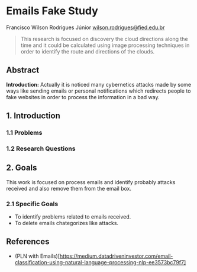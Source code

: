 # Emails Fake Study

Francisco Wilson Rodrigues Júnior wilson.rodrigues@fied.edu.br

> This research is focused on discovery the cloud directions along the time and it could be calculated
using image processing techniques in order to identify the route and directions of the clouds.

## Abstract

**Introduction:** Actually it is noticed many cybernetics attacks made by some ways like sending emails or personal notifications which redirects people to fake websites in order to process the information in a bad way.

## 1. Introduction

### 1.1 Problems

### 1.2 Research Questions

## 2. Goals

This work is focused on process emails and identify probably attacks received and also remove them from the email box.

### 2.1 Specific Goals

- To identify problems related to emails received.
- To delete emails chategorizes like attacks.

## References

- (PLN with Emails)[https://medium.datadriveninvestor.com/email-classification-using-natural-language-processing-nlp-ee3573bc79f7]
